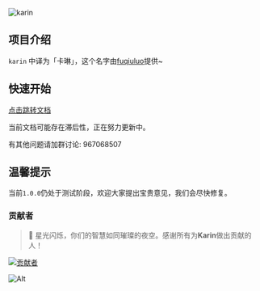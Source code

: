 ![karin](https://socialify.git.ci/karinjs/karin/image?description=1&font=Bitter&forks=1&issues=1&language=1&logo=https%3A%2F%2Favatars.githubusercontent.com%2Fu%2F162426977%3Fs%3D200%26v%3D4&name=1&owner=1&pulls=1&stargazers=1&theme=Auto)

## 项目介绍

`karin` 中译为「卡琳」，这个名字由[fuqiuluo](https://github.com/fuqiuluo)提供~

## 快速开始

[点击跳转文档](https://karin.fun/)

当前文档可能存在滞后性，正在努力更新中。

有其他问题请加群讨论: 967068507

## 温馨提示

当前`1.0.0`仍处于测试阶段，欢迎大家提出宝贵意见，我们会尽快修复。

### 贡献者

> 🌟 星光闪烁，你们的智慧如同璀璨的夜空。感谢所有为**Karin**做出贡献的人！

[![贡献者](https://contributors-img.web.app/image?repo=KarinJS/Karin)](https://github.com/KarinJS/Karin/graphs/contributors)

![Alt](https://repobeats.axiom.co/api/embed/aaaa2759c8885691443a4d80e5753f975d4f250e.svg "Repobeats analytics image")
